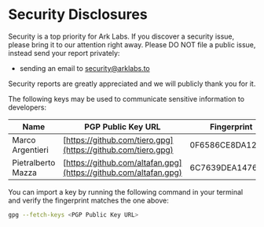 # Security Disclosures

Security is a top priority for Ark Labs. If you discover a security issue, please bring it to our attention right away. Please DO NOT file a public issue, instead send your report privately:

- sending an email to <security@arklabs.to>

Security reports are greatly appreciated and we will publicly thank you for it.

The following keys may be used to communicate sensitive information to developers:

| Name | PGP Public Key URL | Fingerprint |
|------|-------------|-------------|
| Marco Argentieri | [https://github.com/tiero.gpg](https://github.com/tiero.gpg) | 0F6586CE8DA12FB1 |
| Pietralberto Mazza | [https://github.com/altafan.gpg](https://github.com/altafan.gpg) | 6C7639DEA147673B |

You can import a key by running the following command in your terminal and verify the fingerprint matches the one above:

```bash
gpg --fetch-keys <PGP Public Key URL>
```
